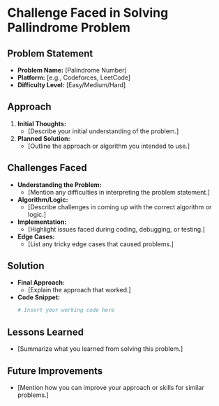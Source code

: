 # Challenge Faced in Solving Pallindrome Problem

## Problem Statement
- **Problem Name:** [Palindrome Number]
- **Platform:** [e.g., Codeforces, LeetCode]
- **Difficulty Level:** [Easy/Medium/Hard]

## Approach
1. **Initial Thoughts:**
    - [Describe your initial understanding of the problem.]
2. **Planned Solution:**
    - [Outline the approach or algorithm you intended to use.]

## Challenges Faced
- **Understanding the Problem:**
  - [Mention any difficulties in interpreting the problem statement.]
- **Algorithm/Logic:**
  - [Describe challenges in coming up with the correct algorithm or logic.]
- **Implementation:**
  - [Highlight issues faced during coding, debugging, or testing.]
- **Edge Cases:**
  - [List any tricky edge cases that caused problems.]

## Solution
- **Final Approach:**
  - [Explain the approach that worked.]
- **Code Snippet:**
  ```python
  # Insert your working code here
  ```

## Lessons Learned
- [Summarize what you learned from solving this problem.]

## Future Improvements
- [Mention how you can improve your approach or skills for similar problems.]
